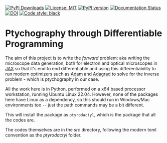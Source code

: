 [![PyPI Downloads](https://static.pepy.tech/badge/ptyrodactyl)](https://pepy.tech/projects/ptyrodactyl)
[![License: MIT](https://img.shields.io/badge/License-MIT-yellow.svg)](https://opensource.org/licenses/MIT)
[![PyPI version](https://badge.fury.io/py/ptyrodactyl.svg)](https://badge.fury.io/py/ptyrodactyl)
[![Documentation Status](https://readthedocs.org/projects/ptyrodactyl/badge/?version=latest)](https://ptyrodactyl.readthedocs.io/en/latest/?badge=latest)
[![DOI](https://zenodo.org/badge/DOI/10.5281/zenodo.14757400.svg)](https://doi.org/10.5281/zenodo.14757400)
[![Code style: black](https://img.shields.io/badge/code%20style-black-000000.svg)](https://github.com/psf/black)

# Ptychography through Differentiable Programming

The aim of this project is to write the _forward_ problem: aka writing the microscope data generation, both for electron and optical microscopes in [JAX](https://github.com/google/jax) so that it's end to end differentiable and using this differentiability to run modern optimizers such as [Adam](
https://doi.org/10.48550/arXiv.1412.6980
) and [Adagrad](https://arxiv.org/abs/2003.02395) to solve for the inverse problem - which is ptychography in our case.

All the work here is in Python, performed on a x64 based processor workstation, running Ubuntu Linux 22.04. However, none of the packages here have Linux as a dependency, so this should run in Windows/Mac environments too -- just the path commands may be a bit different.

This will install the package as `ptyrodactyl`, which is the package that all the codes are.


The codes themselves are in the _src_ directory, following the modern toml convention as the _ptyrodactyl_ folder.